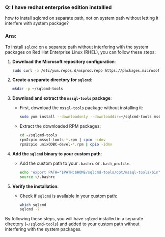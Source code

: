 ### Q: I have redhat enterprise edition installled
how to install sqlcmd on separate path, not on system path without letting it interfere with system package?  

### Ans:  

To install `sqlcmd` on a separate path without interfering with the system packages on Red Hat Enterprise Linux (RHEL), you can follow these steps:

1. **Download the Microsoft repository configuration**:
   ```sh
   sudo curl -o /etc/yum.repos.d/msprod.repo https://packages.microsoft.com/config/rhel/8/prod.repo
   ```

2. **Create a separate directory for `sqlcmd`**:
   ```sh
   mkdir -p ~/sqlcmd-tools
   ```

3. **Download and extract the `mssql-tools` package**:
   - First, download the `mssql-tools` package without installing it:
     ```sh
     sudo yum install --downloadonly --downloaddir=~/sqlcmd-tools mssql-tools unixODBC-devel
     ```

   - Extract the downloaded RPM packages:
     ```sh
     cd ~/sqlcmd-tools
     rpm2cpio mssql-tools-*.rpm | cpio -idmv
     rpm2cpio unixODBC-devel-*.rpm | cpio -idmv
     ```

4. **Add the `sqlcmd` binary to your custom path**:
   - Add the custom path to your `.bashrc` or `.bash_profile`:
     ```sh
     echo 'export PATH="$PATH:$HOME/sqlcmd-tools/opt/mssql-tools/bin"' >> ~/.bashrc
     source ~/.bashrc
     ```

5. **Verify the installation**:
   - Check if `sqlcmd` is available in your custom path:
     ```sh
     which sqlcmd
     sqlcmd -?
     ```

By following these steps, you will have `sqlcmd` installed in a separate directory (`~/sqlcmd-tools`) and added to your custom path without interfering with the system packages.
